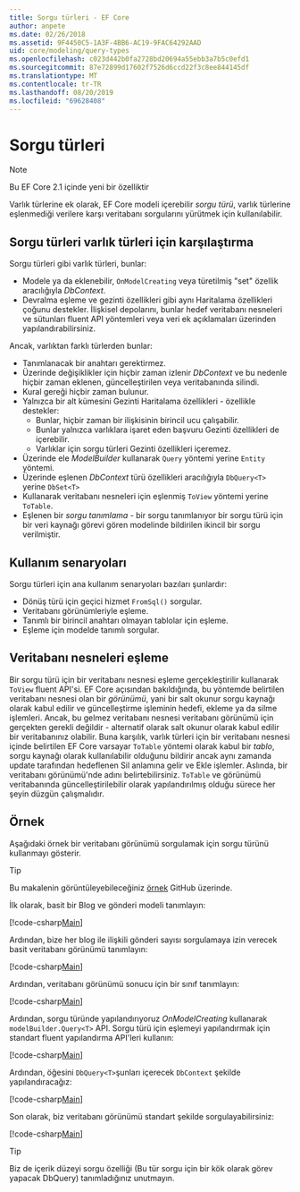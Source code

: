 ```yaml
---
title: Sorgu türleri - EF Core
author: anpete
ms.date: 02/26/2018
ms.assetid: 9F4450C5-1A3F-4BB6-AC19-9FAC64292AAD
uid: core/modeling/query-types
ms.openlocfilehash: c023d442b0fa2728bd20694a55ebb3a7b5c0efd1
ms.sourcegitcommit: 87e72899d17602f7526d6ccd22f3c8ee844145df
ms.translationtype: MT
ms.contentlocale: tr-TR
ms.lasthandoff: 08/20/2019
ms.locfileid: "69628408"
---
```

# <a name="query-types"></a>Sorgu türleri
> [!NOTE]
> Bu EF Core 2.1 içinde yeni bir özelliktir

Varlık türlerine ek olarak, EF Core modeli içerebilir _sorgu türü_, varlık türlerine eşlenmediği verilere karşı veritabanı sorgularını yürütmek için kullanılabilir.

## <a name="compare-query-types-to-entity-types"></a>Sorgu türleri varlık türleri için karşılaştırma

Sorgu türleri gibi varlık türleri, bunlar:

- Modele ya da eklenebilir, `OnModelCreating` veya türetilmiş "set" özellik aracılığıyla _DbContext_.
- Devralma eşleme ve gezinti özellikleri gibi aynı Haritalama özellikleri çoğunu destekler. İlişkisel depolarını, bunlar hedef veritabanı nesneleri ve sütunları fluent API yöntemleri veya veri ek açıklamaları üzerinden yapılandırabilirsiniz.

Ancak, varlıktan farklı türlerden bunlar:

- Tanımlanacak bir anahtarı gerektirmez.
- Üzerinde değişiklikler için hiçbir zaman izlenir _DbContext_ ve bu nedenle hiçbir zaman eklenen, güncelleştirilen veya veritabanında silindi.
- Kural gereği hiçbir zaman bulunur.
- Yalnızca bir alt kümesini Gezinti Haritalama özellikleri - özellikle destekler:
  - Bunlar, hiçbir zaman bir ilişkisinin birincil ucu çalışabilir.
  - Bunlar yalnızca varlıklara işaret eden başvuru Gezinti özellikleri de içerebilir.
  - Varlıklar için sorgu türleri Gezinti özellikleri içeremez.
- Üzerinde ele _ModelBuilder_ kullanarak `Query` yöntemi yerine `Entity` yöntemi.
- Üzerinde eşlenen _DbContext_ türü özellikleri aracılığıyla `DbQuery<T>` yerine `DbSet<T>`
- Kullanarak veritabanı nesneleri için eşlenmiş `ToView` yöntemi yerine `ToTable`.
- Eşlenen bir _sorgu tanımlama_ - bir sorgu tanımlanıyor bir sorgu türü için bir veri kaynağı görevi gören modelinde bildirilen ikincil bir sorgu verilmiştir.

## <a name="usage-scenarios"></a>Kullanım senaryoları

Sorgu türleri için ana kullanım senaryoları bazıları şunlardır:

- Dönüş türü için geçici hizmet `FromSql()` sorgular.
- Veritabanı görünümleriyle eşleme.
- Tanımlı bir birincil anahtarı olmayan tablolar için eşleme.
- Eşleme için modelde tanımlı sorgular.

## <a name="mapping-to-database-objects"></a>Veritabanı nesneleri eşleme

Bir sorgu türü için bir veritabanı nesnesi eşleme gerçekleştirilir kullanarak `ToView` fluent API'si. EF Core açısından bakıldığında, bu yöntemde belirtilen veritabanı nesnesi olan bir _görünümü_, yani bir salt okunur sorgu kaynağı olarak kabul edilir ve güncelleştirme işleminin hedefi, ekleme ya da silme işlemleri. Ancak, bu gelmez veritabanı nesnesi veritabanı görünümü için gerçekten gerekli değildir - alternatif olarak salt okunur olarak kabul edilir bir veritabanınız olabilir. Buna karşılık, varlık türleri için bir veritabanı nesnesi içinde belirtilen EF Core varsayar `ToTable` yöntemi olarak kabul bir _tablo_, sorgu kaynağı olarak kullanılabilir olduğunu bildirir ancak aynı zamanda update tarafından hedeflenen Sil anlamına gelir ve Ekle işlemler. Aslında, bir veritabanı görünümü'nde adını belirtebilirsiniz. `ToTable` ve görünümü veritabanında güncelleştirilebilir olarak yapılandırılmış olduğu sürece her şeyin düzgün çalışmalıdır.

## <a name="example"></a>Örnek

Aşağıdaki örnek bir veritabanı görünümü sorgulamak için sorgu türünü kullanmayı gösterir.

> [!TIP]
> Bu makalenin görüntüleyebileceğiniz [örnek](https://github.com/aspnet/EntityFramework.Docs/tree/master/samples/core/QueryTypes) GitHub üzerinde.

İlk olarak, basit bir Blog ve gönderi modeli tanımlayın:

[!code-csharp[Main](../../../samples/core/QueryTypes/Program.cs#Entities)]

Ardından, bize her blog ile ilişkili gönderi sayısı sorgulamaya izin verecek basit veritabanı görünümü tanımlayın:

[!code-csharp[Main](../../../samples/core/QueryTypes/Program.cs#View)]

Ardından, veritabanı görünümü sonucu için bir sınıf tanımlayın:

[!code-csharp[Main](../../../samples/core/QueryTypes/Program.cs#QueryType)]

Ardından, sorgu türünde yapılandırıyoruz _OnModelCreating_ kullanarak `modelBuilder.Query<T>` API.
Sorgu türü için eşlemeyi yapılandırmak için standart fluent yapılandırma API'leri kullanın:

[!code-csharp[Main](../../../samples/core/QueryTypes/Program.cs#Configuration)]

Ardından, öğesini `DbQuery<T>`şunları içerecek `DbContext` şekilde yapılandıracağız:

[!code-csharp[Main](../../../samples/core/QueryTypes/Program.cs#DbQuery)]

Son olarak, biz veritabanı görünümü standart şekilde sorgulayabilirsiniz:

[!code-csharp[Main](../../../samples/core/QueryTypes/Program.cs#Query)]

> [!TIP]
> Biz de içerik düzeyi sorgu özelliği (Bu tür sorgu için bir kök olarak görev yapacak DbQuery) tanımladığınız unutmayın.
